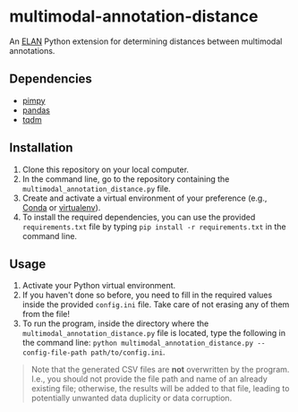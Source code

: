 # multimodal-annotation-distance
An [ELAN](https://archive.mpi.nl/tla/elan) Python extension for determining distances between multimodal annotations.

## Dependencies
- [pimpy](https://github.com/dopefishh/pympi)
- [pandas](https://pandas.pydata.org/)
- [tqdm](https://github.com/tqdm/tqdm)

## Installation
1. Clone this repository on your local computer.
2. In the command line, go to the repository containing the `multimodal_annotation_distance.py` file.
3. Create and activate a virtual environment of your preference (e.g., [Conda](https://anaconda.org/anaconda/conda) or [virtualenv](https://virtualenv.pypa.io/en/latest/)).
4. To install the required dependencies, you can use the provided `requirements.txt` file by typing `pip install -r requirements.txt` in the command line.

## Usage
1. Activate your Python virtual environment.
2. If  you haven't done so before, you need to fill in the required values inside the provided `config.ini` file. Take care of not erasing any of them from the file!
3. To run the program, inside the directory where the `multimodal_annotation_distance.py` file is located, type the following in the command line: `python multimodal_annotation_distance.py --config-file-path path/to/config.ini`.

> Note that the generated CSV files are **not** overwritten by the program. I.e., you should not provide the file path and name of an already existing file; otherwise, the results will be added to that file, leading to potentially unwanted data duplicity or data corruption.
